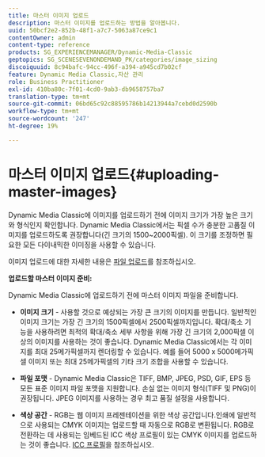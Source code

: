 ```yaml
---
title: 마스터 이미지 업로드
description: 마스터 이미지를 업로드하는 방법을 알아봅니다.
uuid: 50bcf2e2-852b-48f1-a7c7-5063a87ce9c1
contentOwner: admin
content-type: reference
products: SG_EXPERIENCEMANAGER/Dynamic-Media-Classic
geptopics: SG_SCENESEVENONDEMAND_PK/categories/image_sizing
discoiquuid: 8c94bafc-94cc-496f-a394-a945cd7b02cf
feature: Dynamic Media Classic,자산 관리
role: Business Practitioner
exl-id: 410ba80c-7f01-4cd0-9ab3-db9658757ba7
translation-type: tm+mt
source-git-commit: 06bd65c92c88595786b14213944a7cebd0d2590b
workflow-type: tm+mt
source-wordcount: '247'
ht-degree: 19%

---
```


# 마스터 이미지 업로드{#uploading-master-images}

Dynamic Media Classic에 이미지를 업로드하기 전에 이미지 크기가 가장 높은 크기와 형식인지 확인합니다. Dynamic Media Classic에서는 픽셀 수가 충분한 고품질 이미지를 업로드하도록 권장합니다(긴 크기의 1500~2000픽셀). 이 크기를 조정하면 필요한 모든 다이내믹한 이미징을 사용할 수 있습니다.

이미지 업로드에 대한 자세한 내용은 [파일 업로드](uploading-files.md#uploading_files)를 참조하십시오.

**업로드할 마스터 이미지 준비:**

Dynamic Media Classic에 업로드하기 전에 마스터 이미지 파일을 준비합니다.

* **이미지 크기**  - 사용할 것으로 예상되는 가장 큰 크기의 이미지를 만듭니다. 일반적인 이미지 크기는 가장 긴 크기의 1500픽셀에서 2500픽셀까지입니다. 확대/축소 기능을 사용하려면 최적의 확대/축소 세부 사항을 위해 가장 긴 크기의 2,000픽셀 이상의 이미지를 사용하는 것이 좋습니다. Dynamic Media Classic에서는 각 이미지를 최대 25메가픽셀까지 렌더링할 수 있습니다. 예를 들어 5000 x 5000메가픽셀 이미지 또는 최대 25메가픽셀의 기타 크기 조합을 사용할 수 있습니다.

* **파일 포맷**  - Dynamic Media Classic은 TIFF, BMP, JPEG, PSD, GIF, EPS 등 모든 표준 이미지 파일 포맷을 지원합니다. 손실 없는 이미지 형식(TIFF 및 PNG)이 권장됩니다. JPEG 이미지를 사용하는 경우 최고 품질 설정을 사용합니다.

* **색상 공간**  - RGB는 웹 이미지 프레젠테이션을 위한 색상 공간입니다.인쇄에 일반적으로 사용되는 CMYK 이미지는 업로드할 때 자동으로 RGB로 변환됩니다. RGB로 전환하는 데 사용되는 임베드된 ICC 색상 프로필이 있는 CMYK 이미지를 업로드하는 것이 좋습니다. [ICC 프로필](/help/icc-profiles.md)을 참조하십시오.
